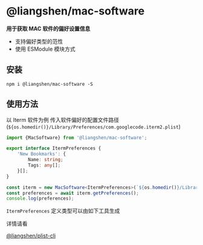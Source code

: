 # @liangshen/mac-software

**用于获取 MAC 软件的偏好设置信息**

- 支持偏好类型的范性
- 使用 ESModule 模块方式

## 安装

```shell
npm i @liangshen/mac-software -S
```

## 使用方法

以 Iterm 软件为例 传入软件偏好的配置文件路径(`${os.homedir()}/Library/Preferences/com.googlecode.iterm2.plist`)

```typescript
import {MacSoftware} from '@liangshen/mac-software';

export interface ItermPreferences {
    'New Bookmarks': {
        Name: string;
        Tags: any[];
    }[];
}

const iterm = new MacSoftware<ItermPreferences>(`${os.homedir()}/Library/Preferences/com.googlecode.iterm2.plist`);
const preferences = await iterm.getPreferences();
console.log(preferences);
```

`ItermPreferences` 定义类型可以由如下工具生成

详情请看

[@liangshen/plist-cli](https://www.npmjs.com/package/@liangshen/plist-cli?activeTab=readme)